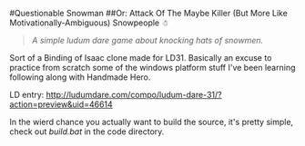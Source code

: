 #Questionable Snowman
##Or: Attack Of The Maybe Killer (But More Like Motivationally-Ambiguous) Snowpeople ☃

>*A simple ludum dare game about knocking hats of snowmen.*


Sort of a Binding of Isaac clone made for LD31. 
Basically an excuse to practice from scratch 
some of the windows platform stuff I've been 
learning following along with Handmade Hero.

LD entry:
http://ludumdare.com/compo/ludum-dare-31/?action=preview&uid=46614


In the wierd chance you actually want to build the source, 
it's pretty simple, check out *build.bat* in the code directory.

